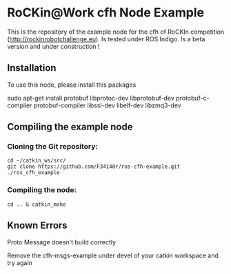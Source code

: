 RoCKin@Work cfh Node Example
===============================

This is the repository of the example node for the cfh of RoCKIn competition (http://rockinrobotchallenge.eu).
Is tested under ROS Indigo. Is a beta version and under construction !


## Installation
To use this node, please install this packages

sudo apt-get install protobuf libprotoc-dev libprotobuf-dev protobuf-c-compiler protobuf-compiler libssl-dev libelf-dev libzmq3-dev

## Compiling the example node
### Cloning the Git repository:

    cd ~/catkin_ws/src/
    git clone https://github.com/F34140r/ros-cfh-example.git ./ros_cfh_example

### Compiling the node:

    cd .. & catkin_make

## Known Errors

Proto Message doesn't build correctly  

  Remove the cfh-msgs-example under devel of your catkin workspace  and try again
